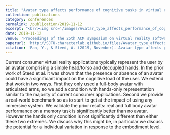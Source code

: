 ```yaml
---
title: "Avatar type affects performance of cognitive tasks in virtual reality"
collection: publications
category: conferences
permalink: /publication/2019-11-12
excerpt: "<br/><img src='/images/Avatar_type_affects_performance_of_cognitive_tasks_in_virtual_reality.png'>"
date: 2019-11-12
venue: 'Proceedings of the 25th ACM symposium on virtual reality software and technology'
paperurl: 'http://SJTU-characterlab.github.io/files/Avatar_type_affects_performance_of_cognitive_tasks_in_virtual_reality.pdf'
citation: 'Pan, Y., & Steed, A. (2019, November). Avatar type affects performance of cognitive tasks in virtual reality. In Proceedings of the 25th ACM symposium on virtual reality software and technology (pp. 1-4).'
---
```


Current consumer virtual reality applications typically represent the user by an avatar comprising a simple head/torso and decoupled hands. In the prior work of Steed et al. it was shown that the presence or absence of an avatar could have a significant impact on the cognitive load of the user. We extend that work in two ways. First they only used a full-body avatar with articulated arms, so we add a condition with hands-only representation similar to the majority of current consumer applications. Second we provide a real-world benchmark so as to start to get at the impact of using any immersive system. We validate the prior results: real and full body avatar performance on a memory task is significantly better than no avatar. However the hands only condition is not significantly different than either these two extremes. We discuss why this might be, in particular we discuss the potential for a individual variation in response to the embodiment level.

